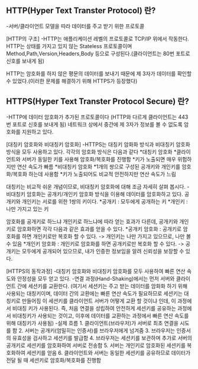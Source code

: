 ## HTTP(Hyper Text Transter Protocol) 란?
-서버/클라이언트 모델을 따라 데이터를 주고 받기 위한 프로토콜

 [HTTP의 구조]
  -HTTP는 애플리케이션 레벨의 프로토콜로 TCP/IP 위에서 작동한다. HTTP는 상태를 가지고 있지 않는 Stateless 프로토콜이며
   Method,Path,Version,Headers,Body 등으로 구성된다.(클라이언트는 80번 포트로 신호를 보내게 됨)

 HTTP는 암호화를 하지 않은 평문의 데이터를 보내기 때문에 제 3자가 데이터를 확인할 수 있었다.(이러한 문제를 해결하기 위해 HTTPS가 등장했다)
 
## HTTPS(Hyper Text Transter Protocol Secure) 란?
-HTTP에 데이터 암호화가 추가된 프로토콜이다 (HTTP와 다르게 클라이언트는 443번 포트로 신호를 보내게 됨)
 네트워크 상에서 중간에 제 3자가 정보를 볼 수 없도록 암호화를 지원하고 있다.
  
 [대칭키 암호화와 비대칭키 암호화]
  -HTTPS는 대칭키 암화화 방식과 비대칭키 암호화 방식을 모두 사용하고 있다.
   각각의 암호화 방식은 다음과 같다
     *대칭키 암호화
       *클라이언트와 서버가 동일한 키를 사용해 암호화/복호화를 진행함
       *키가 노출되면 매우 위험하지만 연산 속도가 빠름
      *비대칭키 암호화
       *1개의 쌍으로 구성된 공개키와 개인키를 암호화/복호화 하는데 사용함
       *키가 노출되어도 비교적 안전하지만 연산 속도가 느림
    
   대칭키는 비교적 쉬운 개념이므로, 비대칭키 암호화에 대해 조금 자세히 살펴 봅시다.
   -비대칭키 암호화는 공개키/개인키 암호화 방식을 이용해 데이터를 암호화하고 있다.
    공개키와 개인키는 서로를 위한 1쌍의 키이다.
       *공개키 : 모두에게 공개하는 키
       *개인키 : 나만 가지고 있는 키
        
   암호화를 공개키로 하느냐 개인키로 하느냐에 따라 얻는 효과가 다른데, 공개키와 개인키로 암호화하면 각각 다음과 같은 효과를 얻을 수 있다.
      *공개키 암호화 : 공개키로 암호화를 하면 개인키로만 복호화 할 수 있다. -> 개인키는 나만 가지고 있으므로, 나만 볼 수 있음
      *개인키 암호화 : 개인키로 암호화를 하면 공개키로만 복호화 할 수 있다. -> 공개키는 모두에게 공개되어 있으므로, 내가 인증한 정보임을 알려 신뢰성을 보장할 수 있다.
      
 [HTTPS의 동작과정]
   -대칭키 암호화와 비대칭키 암호화를 모두 사용하여 빠른 연산 속도와 안정성을 모두 얻고 있다.
   -연결 과정(Hand-Shaking)에서는 먼저 서버와 클라이언트 간에 세션키를 교환한다.
    (여기서 세션키는 주고 받는 데이터를 암화화 하기 위해 사용되는 대칭키이며, 데이터 간의 교환에는 빠른 연산 속도가 필요하므로 세션키는 대칭키로 만들어짐
     이 세션키를 클라이언트 서버가 어떻게 교환 할 것이냐 인데, 이 과정에서 비대칭 키가 사용된다.
     즉, 처음 연결을 성립하여 안전하게 세션키를 공유하는 과정에서 비대칭키가 사용되는 것이고, 이후에 데이터를 교환하는 과정에서  빠른 연산 속도를 위해 대칭키가 사용됨)
  -실제 흐름
    1. 클라이언트(브라우저)가 서버로 최초 연결을 시도를 함
    2. 서버는 공개키(엄밀히는 인증서)를 브라우저에게 넘겨줌
    3. 브라우저는 인증서의 유효성을 검사하고 세션키를 발급함
    4. 브라우저는 세션키를 보관하며 추가로 서버의 공개키로 세션키를 암호화하여 서버로 전송함
    5. 서버는 개인키로 암호화된 세션키를 복호화하여 세션키를 얻음
    6. 클라이언트와 서버는 동일한 세션키를 공유하므로 데이터가 전달 될 때 세션키로 암호화/복호화를 진행함
   
